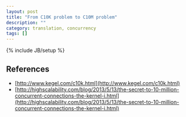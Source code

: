 ```yaml
---
layout: post
title: "From C10K problem to C10M problem"
description: ""
category: translation, concurrency 
tags: []
---
```

{% include JB/setup %}

## References 
- [http://www.kegel.com/c10k.html](http://www.kegel.com/c10k.html)
- [http://highscalability.com/blog/2013/5/13/the-secret-to-10-million-concurrent-connections-the-kernel-i.html](http://highscalability.com/blog/2013/5/13/the-secret-to-10-million-concurrent-connections-the-kernel-i.html)
